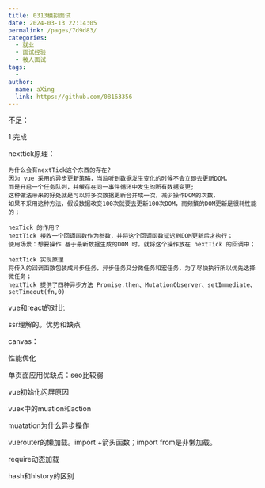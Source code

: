 ```yaml
---
title: 0313模拟面试
date: 2024-03-13 22:14:05
permalink: /pages/7d9d83/
categories:
  - 就业
  - 面试经验
  - 被人面试
tags:
  - 
author: 
  name: aXing
  link: https://github.com/08163356
---
```

不足：

1.完成

nexttick原理：

```
为什么会有nextTick这个东西的存在?
因为 vue 采用的异步更新策略，当监听到数据发生变化的时候不会立即去更新DOM，
而是开启一个任务队列，并缓存在同一事件循环中发生的所有数据变更;
这种做法带来的好处就是可以将多次数据更新合并成一次，减少操作DOM的次数，
如果不采用这种方法，假设数据改变100次就要去更新100次DOM，而频繁的DOM更新是很耗性能的；

nexTick 的作用？
nextTick 接收一个回调函数作为参数，并将这个回调函数延迟到DOM更新后才执行；
使用场景：想要操作 基于最新数据生成的DOM 时，就将这个操作放在 nextTick 的回调中；

nextTick 实现原理
将传入的回调函数包装成异步任务，异步任务又分微任务和宏任务，为了尽快执行所以优先选择微任务；
nextTick 提供了四种异步方法 Promise.then、MutationObserver、setImmediate、setTimeout(fn,0)
```

vue和react的对比

ssr理解的。优势和缺点

canvas：

性能优化

单页面应用优缺点：seo比较弱

vue初始化闪屏原因

vuex中的muation和action

muatation为什么异步操作

vuerouter的懒加载。import +箭头函数；import from是非懒加载。

require动态加载

hash和history的区别

